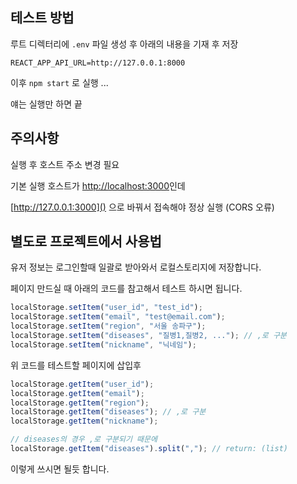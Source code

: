 ## 테스트 방법

루트 디렉터리에 `.env` 파일 생성 후 아래의 내용을 기재 후 저장

`REACT_APP_API_URL=http://127.0.0.1:8000`

이후 ```npm start``` 로 실행 ...

얘는 실행만 하면 끝

## 주의사항

실행 후 호스트 주소 변경 필요 

기본 실행 호스트가 [http://localhost:3000]()인데 

[http://127.0.0.1:3000]() 으로 바꿔서 접속해야 정상 실행 (CORS 오류)

## 별도로 프로젝트에서 사용법

유저 정보는 로그인할때 일괄로 받아와서 로컬스토리지에 저장합니다.

페이지 만드실 때 아래의 코드를 참고해서 테스트 하시면 됩니다.

```javascript
localStorage.setItem("user_id", "test_id");
localStorage.setItem("email", "test@email.com");
localStorage.setItem("region", "서울 송파구");
localStorage.setItem("diseases", "질병1,질병2, ..."); // ,로 구분
localStorage.setItem("nickname", "닉네임");
```
위 코드를 테스트할 페이지에 삽입후 

```javascript
localStorage.getItem("user_id");
localStorage.getItem("email");
localStorage.getItem("region");
localStorage.getItem("diseases"); // ,로 구분
localStorage.getItem("nickname");

// diseases의 경우 ,로 구분되기 때문에 
localStorage.getItem("diseases").split(","); // return: (list)
```

이렇게 쓰시면 될듯 합니다.